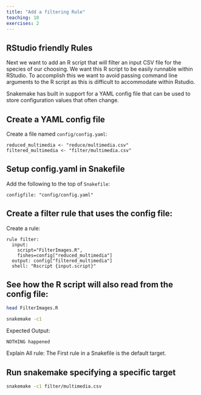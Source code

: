 ```yaml
---
title: "Add a filtering Rule"
teaching: 10
exercises: 2
---
```



## RStudio friendly Rules
Next we want to add an R script that will filter an input CSV file for the species of our choosing.
We want this R script to be easily runnable within RStudio. To accomplish this we want to avoid 
passing command line arguments to the R script as this is difficult to accommodate within Rstudio.

Snakemake has built in support for a YAML config file that can be used to store configuration values
that often change.

## Create a YAML config file
Create a file named `config/config.yaml`:
```
reduced_multimedia <- "reduce/multimedia.csv"
filtered_multimedia <- "filter/multimedia.csv"
```

## Setup config.yaml in Snakefile
Add the following to the top of `Snakefile`:
```
configfile: "config/config.yaml"
```

## Create a filter rule that uses the config file:
Create a rule:
```
rule filter:
  input: 
    script="FilterImages.R",
    fishes=config["reduced_multimedia"]
  output: config["filtered_multimedia"]
  shell: "Rscript {input.script}"
```

## See how the R script will also read from the config file:
```bash
head FilterImages.R
```

```bash
snakemake -c1
```

Expected Output:
```
NOTHING happened
```

Explain All rule:
The First rule in a Snakefile is the default target.

## Run snakemake specifying a specific target
```bash
snakemake -c1 filter/multimedia.csv
```

```
